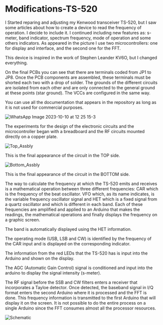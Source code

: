 # Modifications-TS-520


I Started reparing and adjusting my Kenwood transceiver TS-520, but I saw some articles about how to create a device to read the frequency of operation. I decide to include it. I continued including new features as: s-meter, band indicator, spectrum frequency, mode of operation and some others indicators.
As appeared in the picture I use two microcontrollers: one for display and interface, and the second one for the FFT.

This device is inspired in the work of Stephen Leander KV6O, but I changed everything.

On the final PCBs you can see that there are terminals coded from JP1 to JP8. Once the PCB components are assembled, these terminals must be shorted each two with a drop of solder. The grounds of the different circuits are isolated from each other and are only connected to the general ground at these points (star ground).
The VCCs are configured in the same way.

You can use all the documentation that appears in the repository as long as it is not used for commercial purposes.

![WhatsApp Image 2023-10-10 at 12 25 15-3](https://github.com/joanperelopez/Modifications-TS-520/assets/73885181/7f15d40e-f390-4a47-bfcb-a38b76726800)



The experiments for the design of the electronic circuits and the microcontroller began with a breadboard and the RF circuits mounted directly on a copper plate.

![Top_Assbly](https://github.com/joanperelopez/Modifications-TS-520/assets/73885181/8c674a67-83ea-4e70-82e7-e750e3be8978)

This is the final appearance of the circuit in the TOP side.


![Bottom_Assbly](https://github.com/joanperelopez/Modifications-TS-520/assets/73885181/a4aa84f0-b00c-4b37-8cf3-96827e404165)


This is the final appearance of the circuit in the BOTTOM side.

The way to calculate the frequency at which the TS-520 emits and receives is a mathematical operation between three different frequencies: CAR which is the frequency of the beat oscillator. VFO which, as its name indicates, is the variable frequency oscillator signal and HET which is a fixed signal from a quartz oscillator and which is different in each band.
Each of these frequencies are amplified and applied to an Arduino that makes the readings, the mathematical operations and finally displays the frequency on a graphic screen. 

The band is automatically displayed using the HET information.

The operating mode (USB, LSB and CW) is identified by the frequency of the CAR input and is displayed on the corresponding indicator.

The information from the red LEDs that the TS-520 has is input into the Arduino and shown on the display.

The AGC (Automatic Gain Control) signal is conditioned and input into the arduino to display the signal intensity (s-meter).

The RF signal before the SSB and CW filters enters a receiver that incorporates a Tayloe detector. Once detected, the baseband signal in I/Q format enters the second Arduino where it is processed and the FFT is done. This frequency information is transmitted to the first Arduino that will display it on the screen.
It is not possible to do the entire process on a single Arduino since the FFT consumes almost all the processor resources.


![Schematic](https://github.com/joanperelopez/Modifications-TS-520/assets/73885181/55cd9e32-1d0c-4cf3-96bf-c9d6cb068cca)


